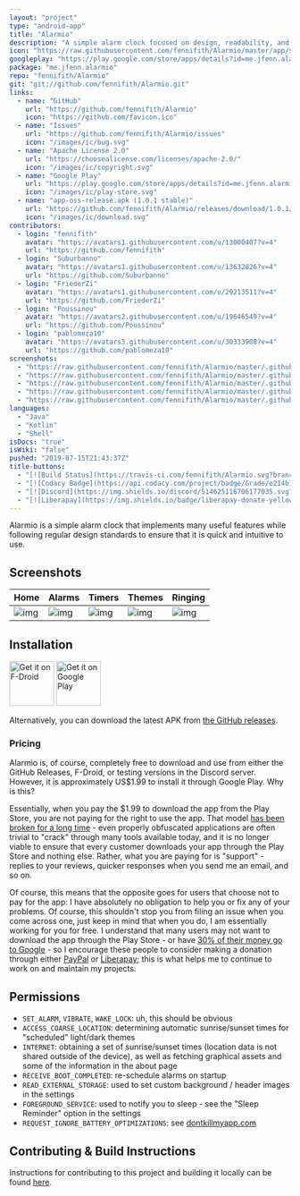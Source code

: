 ```yaml
---
layout: "project"
type: "android-app"
title: "Alarmio"
description: "A simple alarm clock focused on design, readability, and internet radio."
icon: "https://raw.githubusercontent.com/fennifith/Alarmio/master/app/src/main/ic_launcher-web.png"
googleplay: "https://play.google.com/store/apps/details?id=me.jfenn.alarmio"
package: "me.jfenn.alarmio"
repo: "fennifith/Alarmio"
git: "git://github.com/fennifith/Alarmio.git"
links: 
  - name: "GitHub"
    url: "https://github.com/fennifith/Alarmio"
    icon: "https://github.com/favicon.ico"
  - name: "Issues"
    url: "https://github.com/fennifith/Alarmio/issues"
    icon: "/images/ic/bug.svg"
  - name: "Apache License 2.0"
    url: "https://choosealicense.com/licenses/apache-2.0/"
    icon: "/images/ic/copyright.svg"
  - name: "Google Play"
    url: "https://play.google.com/store/apps/details?id=me.jfenn.alarmio"
    icon: "/images/ic/play-store.svg"
  - name: "app-oss-release.apk (1.0.1 stable)"
    url: "https://github.com/fennifith/Alarmio/releases/download/1.0.1/app-oss-release.apk"
    icon: "/images/ic/download.svg"
contributors: 
  - login: "fennifith"
    avatar: "https://avatars1.githubusercontent.com/u/13000407?v=4"
    url: "https://github.com/fennifith"
  - login: "Suburbanno"
    avatar: "https://avatars1.githubusercontent.com/u/13632826?v=4"
    url: "https://github.com/Suburbanno"
  - login: "FriederZi"
    avatar: "https://avatars1.githubusercontent.com/u/29213511?v=4"
    url: "https://github.com/FriederZi"
  - login: "Poussinou"
    avatar: "https://avatars2.githubusercontent.com/u/19646549?v=4"
    url: "https://github.com/Poussinou"
  - login: "pablomeza10"
    avatar: "https://avatars3.githubusercontent.com/u/30333908?v=4"
    url: "https://github.com/pablomeza10"
screenshots: 
  - "https://raw.githubusercontent.com/fennifith/Alarmio/master/.github/images/home.png"
  - "https://raw.githubusercontent.com/fennifith/Alarmio/master/.github/images/alarms.png"
  - "https://raw.githubusercontent.com/fennifith/Alarmio/master/.github/images/timers.png"
  - "https://raw.githubusercontent.com/fennifith/Alarmio/master/.github/images/themes.png"
  - "https://raw.githubusercontent.com/fennifith/Alarmio/master/.github/images/alert.gif"
languages: 
  - "Java"
  - "Kotlin"
  - "Shell"
isDocs: "true"
isWiki: "false"
pushed: "2019-07-15T21:43:37Z"
title-buttons: 
  - "[![Build Status](https://travis-ci.com/fennifith/Alarmio.svg?branch=master)](https://travis-ci.com/fennifith/Alarmio)"
  - "[![Codacy Badge](https://api.codacy.com/project/badge/Grade/e214b14f27464ce39a24539fc0ca27a5)](https://www.codacy.com/app/fennifith/Alarmio?utm_source=github.com&amp;utm_medium=referral&amp;utm_content=fennifith/Alarmio&amp;utm_campaign=Badge_Grade)"
  - "[![Discord](https://img.shields.io/discord/514625116706177035.svg?logo=discord&colorB=7289da)](https://discord.gg/kgqJ5hM)"
  - "[![Liberapay](https://img.shields.io/badge/liberapay-donate-yellow.svg?logo=liberapay)](https://jfenn.me/links/liberapay)"
---
```




Alarmio is a simple alarm clock that implements many useful features while following regular design standards to ensure that it is quick and intuitive to use.

## Screenshots

| Home | Alarms | Timers | Themes | Ringing |
|------|--------|--------|--------|---------|
| ![img](https://github.com/fennifith/Alarmio/blob/master/./.github/images/home.png?raw=true) | ![img](https://github.com/fennifith/Alarmio/blob/master/./.github/images/alarms.png?raw=true) | ![img](https://github.com/fennifith/Alarmio/blob/master/./.github/images/timers.png?raw=true) | ![img](https://github.com/fennifith/Alarmio/blob/master/./.github/images/themes.png?raw=true) | ![img](https://github.com/fennifith/Alarmio/blob/master/./.github/images/alert.gif?raw=true) |

## Installation

[<img src="https://fdroid.gitlab.io/artwork/badge/get-it-on.png"
     alt="Get it on F-Droid"
     height="80">](https://f-droid.org/packages/me.jfenn.alarmio/)
[<img src="https://play.google.com/intl/en_us/badges/images/generic/en-play-badge.png"
     alt="Get it on Google Play"
     height="80">](https://play.google.com/store/apps/details?id=me.jfenn.alarmio)

Alternatively, you can download the latest APK from [the GitHub releases](https://github.com/fennifith/Alarmio/blob/master/../../releases/).

### Pricing

Alarmio is, of course, completely free to download and use from either the GitHub Releases, F-Droid, or testing versions in the Discord server. However, it is approximately US$1.99 to install it through Google Play. Why is this?

Essentially, when you pay the $1.99 to download the app from the Play Store, you are not paying for the right to use the app. That model [has been broken for a long time](https://updato.com/android-apps/cracked-android-apps-avoid-get-paid-apps-free) - even properly obfuscated applications are often trivial to "crack" through many tools available today, and it is no longer viable to ensure that every customer downloads your app through the Play Store and nothing else. Rather, what you are paying for is "support" - replies to your reviews, quicker responses when you send me an email, and so on.

Of course, this means that the opposite goes for users that choose not to pay for the app: I have absolutely no obligation to help you or fix any of your problems. Of course, this shouldn't stop you from filing an issue when you come across one, just keep in mind that when you do, I am essentially working for you for free. I understand that many users may not want to download the app through the Play Store - or have [30% of their money go to Google](https://support.google.com/googleplay/android-developer/answer/112622) - so I encourage these people to consider making a donation through either [PayPal](https://jfenn.me/links/paypal) or [Liberapay](https://jfenn.me/links/liberapay); this is what helps me to continue to work on and maintain my projects.

## Permissions

- `SET_ALARM`, `VIBRATE`, `WAKE_LOCK`: uh, this should be obvious
- `ACCESS_COARSE_LOCATION`: determining automatic sunrise/sunset times for "scheduled" light/dark themes
- `INTERNET`: obtaining a set of sunrise/sunset times (location data is not shared outside of the device), as well as fetching graphical assets and some of the information in the about page
- `RECEIVE_BOOT_COMPLETED`: re-schedule alarms on startup
- `READ_EXTERNAL_STORAGE`: used to set custom background / header images in the settings
- `FOREGROUND_SERVICE`: used to notify you to sleep - see the "Sleep Reminder" option in the settings
- `REQUEST_IGNORE_BATTERY_OPTIMIZATIONS`: see [dontkillmyapp.com](https://dontkillmyapp.com/)

## Contributing & Build Instructions

Instructions for contributing to this project and building it locally can be found [here](https://github.com/fennifith/Alarmio/blob/master/./.github/CONTRIBUTING.md).
